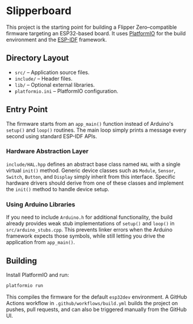 # Slipperboard

This project is the starting point for building a Flipper Zero–compatible firmware targeting an ESP32-based board. It uses [PlatformIO](https://platformio.org/) for the build environment and the [ESP-IDF](https://docs.espressif.com/projects/esp-idf/en/latest/) framework.

## Directory Layout

- `src/` – Application source files.
- `include/` – Header files.
- `lib/` – Optional external libraries.
- `platformio.ini` – PlatformIO configuration.

## Entry Point

The firmware starts from an `app_main()` function instead of Arduino's `setup()` and `loop()` routines. The main loop simply prints a message every second using standard ESP-IDF APIs.

### Hardware Abstraction Layer

`include/HAL.hpp` defines an abstract base class named `HAL` with a single
virtual `init()` method. Generic device classes such as `Module`, `Sensor`,
`Switch`, `Button`, and `Display` simply inherit from this interface. Specific
hardware drivers should derive from one of these classes and implement the
`init()` method to handle device setup.

### Using Arduino Libraries

If you need to include `Arduino.h` for additional functionality, the build
already provides weak stub implementations of `setup()` and `loop()` in
`src/arduino_stubs.cpp`. This prevents linker errors when the Arduino
framework expects those symbols, while still letting you drive the application
from `app_main()`.

## Building

Install PlatformIO and run:

```bash
platformio run
```

This compiles the firmware for the default `esp32dev` environment. A GitHub Actions workflow in `.github/workflows/build.yml` builds the project on pushes, pull requests, and can also be triggered manually from the GitHub UI.
